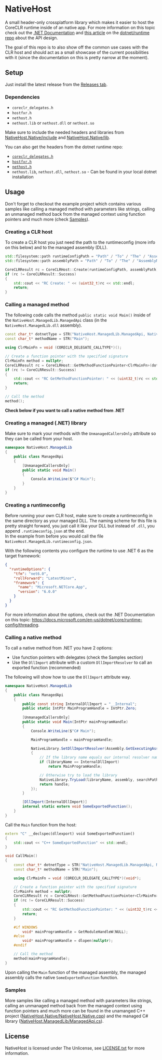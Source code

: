 # NativeHost
A small header-only crossplatform library which makes it easier to host the CoreCLR runtime inside of an native app.
For more information on this topic check out the [.NET Documentation](https://docs.microsoft.com/en-us/dotnet/core/tutorials/netcore-hosting) and [this article]( https://github.com/dotnet/runtime/blob/main/docs/design/features/native-hosting.md) on the [dotnet/runtime repo](https://github.com/dotnet/runtime) about the API design.

The goal of this repo is to also show off the common use cases with the CLR host and should act as a small showcase of the current possibilities with it (since the documentation on this is pretty narrow at the moment).

## Setup
Just install the latest release from the [Releases tab](https://github.com/TheDusty01/NativeHost/releases).
### Dependencies
* ``coreclr_delegates.h``
* ``hostfxr.h``
* ``nethost.h``
* ``nethost.lib`` or ``nethost.dll`` or ``nethost.so``

Make sure to include the needed headers and libraries from [NativeHost.Native/include](NativeHost.Native/include) and [NativeHost.Native/lib](NativeHost.Native/lib).

You can also get the headers from the dotnet runtime repo:
* [``coreclr_delegates.h``](https://github.com/dotnet/runtime/blob/main/src/native/corehost/coreclr_delegates.h)
* [``hostfxr.h``](https://github.com/dotnet/runtime/blob/main/src/native/corehost/hostfxr.h)
* [``nethost.h``](https://github.com/dotnet/runtime/blob/main/src/native/corehost/nethost/nethost.h)
* ``nethost.lib``, ``nethost.dll``, ``nethost.so`` - Can be found in your local dotnet installation

## Usage
Don't forget to checkout the example project which contains various samples like calling a managed method with parameters like strings, calling an unmanaged method back from the managed context using function pointers and much more (check [Samples](https://github.com/TheDusty01/NativeHost#samples)).

### Creating a CLR host
To create a CLR host you just need the path to the runtimeconfig (more info on this below) and to the managed assembly (DLL).
```c++
std::filesystem::path runtimeConfigPath = "Path" / "To" / "The" / "AssemblyName.runtimeconfig.json";
std::filesystem::path assemblyPath = "Path" / "To" / "The" / "AssemblyName.dll";

CoreCLRResult rc = CoreCLRHost::Create(runtimeConfigPath, assemblyPath);
if (rc != CoreCLRResult::Success)
{
    std::cout << "RC Create: " << (uint32_t)rc << std::endl;
    return;
}
```

### Calling a managed method
The following code calls the method ``public static void Main()`` inside of the ``NativeHost.ManagedLib.ManagedApi`` class (in the ``NativeHost.ManagedLib.dll`` assembly).
```c++
const char_t* dotnetType = STR("NativeHost.ManagedLib.ManagedApi, NativeHost.ManagedLib"); // Namespace.Class, AssemblyName
const char_t* methodName = STR("Main");

using ClrMainFn = void (CORECLR_DELEGATE_CALLTYPE*)();

// Create a function pointer with the specified signature
ClrMainFn method = nullptr;
CoreCLRResult rc = CoreCLRHost::GetMethodFunctionPointer<ClrMainFn>(dotnetType, methodName, &method);
if (rc != CoreCLRResult::Success)
{
    std::cout << "RC GetMethodFunctionPointer: " << (uint32_t)rc << std::endl;
    return;
}

// Call the method
method();
```

**Check below if you want to call a native method from .NET**


### Creating a managed (.NET) library
Make sure to mark your methods with the ``UnmanagedCallersOnly`` attribute so they can be called from your host.
```cs
namespace NativeHost.ManagedLib
{
    public class ManagedApi
    {
        [UnmanagedCallersOnly]
        public static void Main()
        {
            Console.WriteLine($"C# Main");
        }
    }
}
```

### Creating a runtimeconfig
Before running your own CLR host, make sure to create a runtimeconfig in the same directory as your managed DLL. The naming scheme for this file is pretty straight forward, you just call it like your DLL but instead of ``.dll``, you append ``.runtimeconfig.json`` at the end.\
In the example from before you would call the file ``NativeHost.ManagedLib.runtimeconfig.json``.

With the following contents you configure the runtime to use .NET 6 as the target framework:
```json
{
  "runtimeOptions": {
    "tfm": "net6.0",
    "rollForward": "LatestMinor",
    "framework": {
      "name": "Microsoft.NETCore.App",
      "version": "6.0.0"
    }
  }
}
```

For more information about the options, check out the .NET Documentation on this topic: https://docs.microsoft.com/en-us/dotnet/core/runtime-config/threading.


### Calling a native method
To call a native method from .NET you have 2 options:
* Use function pointers with delegates (check the Samples section)
* Use the ``DllImport`` attribute with a custom ``DllImportResolver`` to call an exported function (recommended)

The following will show how to use the ``DllImport`` attribute way.
```cs
namespace NativeHost.ManagedLib
{
    public class ManagedApi
    {
        public const string InternalDllImport = "__Internal";
        public static IntPtr MainProgramHandle = IntPtr.Zero;
        
        [UnmanagedCallersOnly]
        public static void Main(IntPtr mainProgramHandle)
        {
            Console.WriteLine($"C# Main");

            MainProgramHandle = mainProgramHandle;

            NativeLibrary.SetDllImportResolver(Assembly.GetExecutingAssembly(), (string libraryName, Assembly assembly, DllImportSearchPath? searchPath) =>
            {
                // If the library name equals our internal resolver name return the base address of the host
                if (libraryName == InternalDllImport)
                    return MainProgramHandle;

                // Otherwise try to load the library
                NativeLibrary.TryLoad(libraryName, assembly, searchPath, out IntPtr handle);
                return handle;
            });
        }

        [DllImport(InternalDllImport)]
        internal static extern void SomeExportedFunction();
    }
}
```
Call the ``Main`` function from the host:
```c++
extern "C" __declspec(dllexport) void SomeExportedFunction()
{
    std::cout << "C++ SomeExportedFunction" << std::endl;
}

void CallMain()
{
    const char_t* dotnetType = STR("NativeHost.ManagedLib.ManagedApi, NativeHost.ManagedLib"); // Namespace.Class, AssemblyName
    const char_t* methodName = STR("Main");

    using ClrMainFn = void (CORECLR_DELEGATE_CALLTYPE*)(void*);

    // Create a function pointer with the specified signature
    ClrMainFn method = nullptr;
    CoreCLRResult rc = CoreCLRHost::GetMethodFunctionPointer<ClrMainFn>(dotnetType, methodName, &method);
    if (rc != CoreCLRResult::Success)
    {
        std::cout << "RC GetMethodFunctionPointer: " << (uint32_t)rc << std::endl;
        return;
    }

    #if WINDOWS
        void* mainProgramHandle = GetModuleHandleW(NULL);
    #else
        void* mainProgramHandle = dlopen(nullptr);
    #endif

    // Call the method
    method(mainProgramHandle);
}
```
Upon calling the ``Main`` function of the managed assembly, the managed assembly calls the native ``SomeExportedFunction`` function.


### Samples
More samples like calling a managed method with parameters like strings, calling an unmanaged method back from the managed context using function pointers and much more can be found in the unamanged C++ project ([NativeHost.Native/NativeHost.Native.cpp](NativeHost.Native/NativeHost.Native.cpp)) and the managed C# library ([NativeHost.ManagedLib/ManagedApi.cs](NativeHost.ManagedLib/ManagedApi.cs)).

## License
NativeHost is licensed under The Unlicense, see [LICENSE.txt](/LICENSE.txt) for more information.

